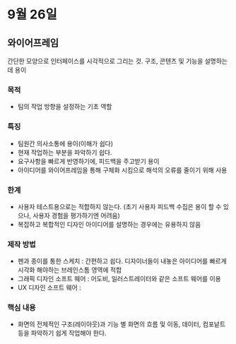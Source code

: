 # 9월 26일

## 와이어프레임

간단한 모양으로 인터페이스를 시각적으로 그리는 것. 구조, 콘텐츠 및 기능을 설명하는데 용이

### 목적

- 팀의 작업 방향을 설정하는 기초 역할

### 특징

- 팀원간 의사소통에 용이(이해가 쉽다)
- 현재 작업하는 부분을 파악하기 쉽다.
- 요구사항을 빠르게 반영하기에, 피드백을 주고받기 용이
- 아이디어를 와이어프레임을 통해 구체화 시킴으로 해석의 오류를 줄이기 위해 사용

### 한계

- 사용자 테스트용으로는 적합하지 않는다. (초기 사용자 피드백 수집은 용이 할 수 있으나, 사용자 경험을 평가하기엔 어려움)
- 복잡하고 복합적인 디자인 아이디어를 설명하는 경우에는 유용하지 않음

### 제작 방법

- 펜과 종이를 통한 스케치 : 간편하고 쉽다. 디자이너들이 내놓은 아이디어를 빠르게 시각화 해야하는 브레인스톰 영역에 적합
- 그래픽 디자인 소프트 웨어 : 어도비, 일러스트레이터와 같은 소프트 웨어를 이용
- UX 디자인 소프트 웨어 :

### 핵심 내용

- 화면의 전체적인 구조(레이아웃)과 기능 별 화면의 흐름 및 이동, 데이터, 컴포넡트 등을 파악하기 쉽게 작업해야 한다.